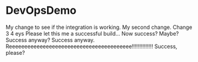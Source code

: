 # DevOpsDemo

My change to see if the integration is working.
My second change.
Change 3
4
eys
Please let this me a successful build...
Now success? Maybe?
Success anyway? 
Success anyway.
Reeeeeeeeeeeeeeeeeeeeeeeeeeeeeeeeeeeeeeee!!!!!!!!!!!!!!
Success, please?
